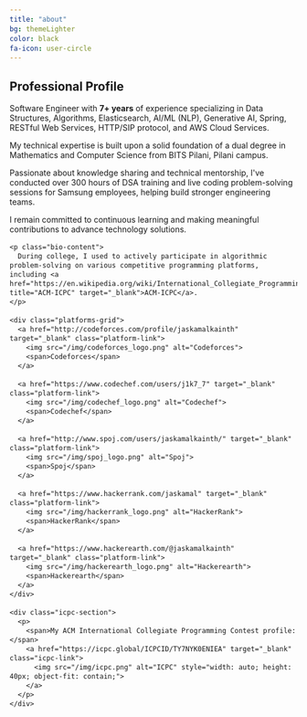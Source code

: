 ```yaml
---
title: "about"
bg: themeLighter
color: black
fa-icon: user-circle
---
```


<link rel="stylesheet" href="/css/about.css">

<div class="about-container">
  <div class="bio-section">
    <h2 class="section-heading">Professional Profile</h2>
    <p class="bio-content">
      Software Engineer with <strong>7+ years</strong> of experience specializing in Data Structures, Algorithms, Elasticsearch, AI/ML (NLP), Generative AI, Spring, RESTful Web Services, HTTP/SIP protocol, and AWS Cloud Services.
    </p>
    <p class="bio-content">
      My technical expertise is built upon a solid foundation of a dual degree in Mathematics and Computer Science from BITS Pilani, Pilani campus.
    </p>
    <p class="bio-content">
      Passionate about knowledge sharing and technical mentorship, I've conducted over 300 hours of DSA training and live coding problem-solving sessions for Samsung employees, helping build stronger engineering teams.
    </p>
    <p class="bio-content">
      I remain committed to continuous learning and making meaningful contributions to advance technology solutions.
    </p>
    
    <p class="bio-content">
      During college, I used to actively participate in algorithmic problem-solving on various competitive programming platforms, including <a href="https://en.wikipedia.org/wiki/International_Collegiate_Programming_Contest" title="ACM-ICPC" target="_blank">ACM-ICPC</a>.
    </p>
    
    <div class="platforms-grid">
      <a href="http://codeforces.com/profile/jaskamalkainth" target="_blank" class="platform-link">
        <img src="/img/codeforces_logo.png" alt="Codeforces">
        <span>Codeforces</span>
      </a>
      
      <a href="https://www.codechef.com/users/j1k7_7" target="_blank" class="platform-link">
        <img src="/img/codechef_logo.png" alt="Codechef">
        <span>Codechef</span>
      </a>
      
      <a href="http://www.spoj.com/users/jaskamalkainth/" target="_blank" class="platform-link">
        <img src="/img/spoj_logo.png" alt="Spoj">
        <span>Spoj</span>
      </a>
      
      <a href="https://www.hackerrank.com/jaskamal" target="_blank" class="platform-link">
        <img src="/img/hackerrank_logo.png" alt="HackerRank">
        <span>HackerRank</span>
      </a>
      
      <a href="https://www.hackerearth.com/@jaskamalkainth" target="_blank" class="platform-link">
        <img src="/img/hackerearth_logo.png" alt="Hackerearth">
        <span>Hackerearth</span>
      </a>
    </div>
    
    <div class="icpc-section">
      <p>
        <span>My ACM International Collegiate Programming Contest profile:</span>
        <a href="https://icpc.global/ICPCID/TY7NYK0ENIEA" target="_blank" class="icpc-link">
          <img src="/img/icpc.png" alt="ICPC" style="width: auto; height: 40px; object-fit: contain;">
        </a>
      </p>
    </div>
  </div>
</div>



